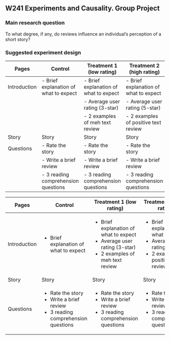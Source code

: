 ## W241 Experiments and Causality. Group Project

### Main research question

To what degree, if any, do reviews influence an individual’s perception of a short story?

### Suggested experiment design

| Pages        | Control                               | Treatment 1 (low rating)              | Treatment 2 (high rating)             |
|--------------|---------------------------------------|---------------------------------------|---------------------------------------|
| Introduction | - Brief explanation of what to expect | - Brief explanation of what to expect | - Brief explanation of what to expect |
|              |                                       | - Average user rating (3-star)        | - Average user rating (5-star)        |
|              |                                       | - 2 examples of meh text review       | - 2 examples of positive text review  |
| Story        | Story                                 | Story                                 | Story                                 |
| Questions    | - Rate the story                      | - Rate the story                      | - Rate the story                      |
|              | - Write a brief review                | - Write a brief review                | - Write a brief review                |
|              | - 3 reading comprehension questions   | - 3 reading comprehension questions   | - 3 reading comprehension questions   |



| Pages        | Control                               | Treatment 1 (low rating)              | Treatment 2 (high rating)             |
|--------------|---------------------------------------|---------------------------------------|---------------------------------------|
| Introduction | <ul><li>Brief explanation of what to expect</li></ul> | <ul><li>Brief explanation of what to expect</li><li>Average user rating (3-star)</li><li>2 examples of meh text review</li></ul> | <ul><li>Brief explanation of what to expect</li><li>Average user rating (5-star)</li><li>2 examples of positive text review</li></ul> |
| Story        | Story                                 | Story                                 | Story                                 |
| Questions    | <ul><li>Rate the story</li><li>Write a brief review</li><li>3 reading comprehension questions</li></ul>| <ul><li>Rate the story</li><li>Write a brief review</li><li>3 reading comprehension questions</li></ul> | <ul><li>Rate the story</li><li>Write a brief review</li><li>3 reading comprehension questions</li></ul> |





